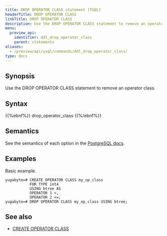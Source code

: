 ```yaml
---
title: DROP OPERATOR CLASS statement [YSQL]
headerTitle: DROP OPERATOR CLASS
linkTitle: DROP OPERATOR CLASS
description: Use the DROP OPERATOR CLASS statement to remove an operator class.
menu:
  preview_api:
    identifier: ddl_drop_operator_class
    parent: statements
aliases:
  - /preview/api/ysql/commands/ddl_drop_operator_class/
type: docs
---
```


## Synopsis

Use the DROP OPERATOR CLASS statement to remove an operator class.

## Syntax

{{%ebnf%}}
  drop_operator_class
{{%/ebnf%}}

## Semantics

See the semantics of each option in the [PostgreSQL docs][postgresql-docs-drop-operator-class].

## Examples

Basic example.

```plpgsql
yugabyte=# CREATE OPERATOR CLASS my_op_class
           FOR TYPE int4
           USING btree AS
           OPERATOR 1 <,
           OPERATOR 2 <=;
yugabyte=# DROP OPERATOR CLASS my_op_class USING btree;
```

## See also

- [CREATE OPERATOR CLASS](../ddl_create_operator_class)

[postgresql-docs-drop-operator-class]: https://www.postgresql.org/docs/15/sql-dropopclass.html
